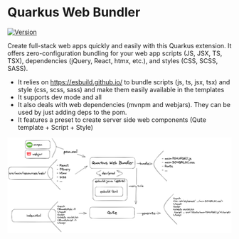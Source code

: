 # Quarkus Web Bundler

[![Version](https://img.shields.io/maven-central/v/io.quarkiverse.web-bundler/quarkus-web-bundler?logo=apache-maven&style=flat-square)](https://search.maven.org/artifact/io.quarkiverse.web-bundler/quarkus-web-bundler)

Create full-stack web apps quickly and easily with this Quarkus extension. It offers zero-configuration bundling for your web app scripts (JS, JSX, TS, TSX), dependencies (jQuery, React, htmx, etc.), and styles (CSS, SCSS, SASS).

- It relies on https://esbuild.github.io/ to bundle scripts (js, ts, jsx, tsx) and style (css, scss, sass) and make them easily available in the templates
- It supports dev mode and all
- It also deals with web dependencies (mvnpm and webjars). They can be used by just adding deps to the pom.
- It features a preset to create server side web components (Qute template + Script + Style)


![quarkus-web-bundler.png](./quarkus-web-bundler.png?raw=true)
